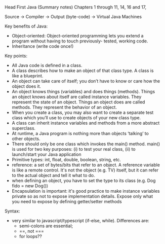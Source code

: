 
Head First Java (Summary notes)
Chapters 1 through 11, 14, 16 and 17,

Source -> Compiler -> Output (byte-code) -> Virtual Java Machines

Key benefits of Java:
* Object-oriented: Object-oriented programming lets you extend a program without having to touch previously- tested, working code.
* Inheritance (write code once!)

Key points:
* All Java code is defined in a class.
* A class describes how to make an object of
that class type. A class is like a blueprint.
* An object can take care of itself; you don’t have to know or care how the object does it.
* An object knows things (variables) and does things (methods).  Things an object knows about itself are called instance variables. They represent the state of an object. Things an object does are called methods. They represent the behavior of an object.
* When you create a class, you may also want to create a separate test class which you’ll use to create objects of your new class type.
* A class can inherit instance variables and methods from a more abstract superclass.
* At runtime, a Java program is nothing more than objects ‘talking’ to other objects.
* There should only be one class which invokes the main() method.    main() is used for two key purposes: (i) to test your real class, (ii) to launch/start your Java application
* Primitive types: int, float, double, boolean, string, etc.
* reference: a set of bytes/bits that refer to an object. A reference variable is like a remote control. It's not the object (e.g. TV) itself, but it can refer to the actual object and tell it what to do.
* when defining an object, you have to set the type to its class (e.g. Dog fido = new Dog())
* Encapsulation is important: it's good practice to make instance variables private so as not to expose implementation details. Expose only what you need to expose by defining getter/setter methods

Syntax:
- very similar to javascript/typescript (if-else, while). Differences are:
  * semi-colons are essential;
  * ==, not ===
  * for loops??
